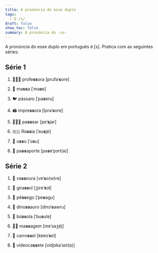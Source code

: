 ```yaml
---
title: A pronúncia do esse duplo
tags:
  - O /s/
draft: false
show_toc: false
summary: A pronúncia do -ss-
---
```

A pronúncia do esse duplo em português é [s]. Pratica com as seguintes séries:

## Série 1

1. <e-moji>👩🏻‍🏫</e-moji> profe**ss**ora [prufəˈ**s**orɐ]

2. <e-moji>🍝</e-moji> ma**ss**a [ˈma**s**ɐ]

3. <e-moji>🐦</e-moji> pássaro [ˈpa**s**ɐru]

4. <e-moji>🖨️</e-moji> impre**ss**ora [ĩprəˈ**s**orɐ]

5. <e-moji>🚶🏻‍♀️</e-moji> pa**ss**ear [pɐˈ**s**jar]

6. <e-moji>🇷🇺</e-moji> Rú**ss**ia [ˈʀu**s**jɐ]

7. <e-moji>🦴</e-moji> o**ss**o [ˈo**s**u]

8. <e-moji>🪪</e-moji> pa**ss**aporte [pa**s**ɐˈpɔrt(ə)]

## Série 2

1. <e-moji>🧹</e-moji> va**ss**oura [vɐˈ**s**o(w)rɐ]

2. <e-moji>🌻</e-moji> gira**ss**ol [ʒirɐˈ**s**ɔɫ]

3. <e-moji>🍑</e-moji> pê**ss**ego [ˈpe**s**əɡu]

4. <e-moji>🦕</e-moji> dino**ss**auro [dinɔˈ**s**awru]

5. <e-moji>🧭</e-moji> bú**ss**ola [ˈbu**s**ulɐ]

6. <e-moji>💆🏻</e-moji> ma**ss**agem [mɐˈsaʒɐ̃j̃]

7. <e-moji>🎠</e-moji> carro**ss**el [kɐʀɔˈ**s**ɛɫ]

8. <e-moji>📼</e-moji> videoca**ss**ete [vidjɔkaˈsɛt(ə)]
